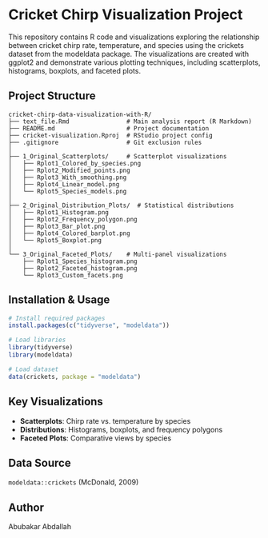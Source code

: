 # Cricket Chirp Visualization Project

This repository contains R code and visualizations exploring the relationship between cricket chirp rate, temperature, and species using the crickets dataset from the modeldata package. The visualizations are created with ggplot2 and demonstrate various plotting techniques, including scatterplots, histograms, boxplots, and faceted plots.

## Project Structure

```
cricket-chirp-data-visualization-with-R/
├── text_file.Rmd                # Main analysis report (R Markdown)
├── README.md                    # Project documentation
├── cricket-visualization.Rproj  # RStudio project config
├── .gitignore                   # Git exclusion rules
│
├── 1_Original_Scatterplots/     # Scatterplot visualizations
│   ├── Rplot1_Colored_by_species.png
│   ├── Rplot2_Modified_points.png
│   ├── Rplot3_With_smoothing.png
│   ├── Rplot4_Linear_model.png
│   └── Rplot5_Species_models.png
│
├── 2_Original_Distribution_Plots/  # Statistical distributions
│   ├── Rplot1_Histogram.png
│   ├── Rplot2_Frequency_polygon.png
│   ├── Rplot3_Bar_plot.png
│   ├── Rplot4_Colored_barplot.png
│   └── Rplot5_Boxplot.png
│
└── 3_Original_Faceted_Plots/    # Multi-panel visualizations
    ├── Rplot1_Species_histogram.png
    ├── Rplot2_Faceted_histogram.png
    └── Rplot3_Custom_facets.png
```

## Installation & Usage

```r
# Install required packages
install.packages(c("tidyverse", "modeldata"))

# Load libraries
library(tidyverse)
library(modeldata)

# Load dataset
data(crickets, package = "modeldata")
```

## Key Visualizations
- **Scatterplots**: Chirp rate vs. temperature by species
- **Distributions**: Histograms, boxplots, and frequency polygons
- **Faceted Plots**: Comparative views by species

## Data Source
`modeldata::crickets` (McDonald, 2009)

## Author
Abubakar Abdallah
